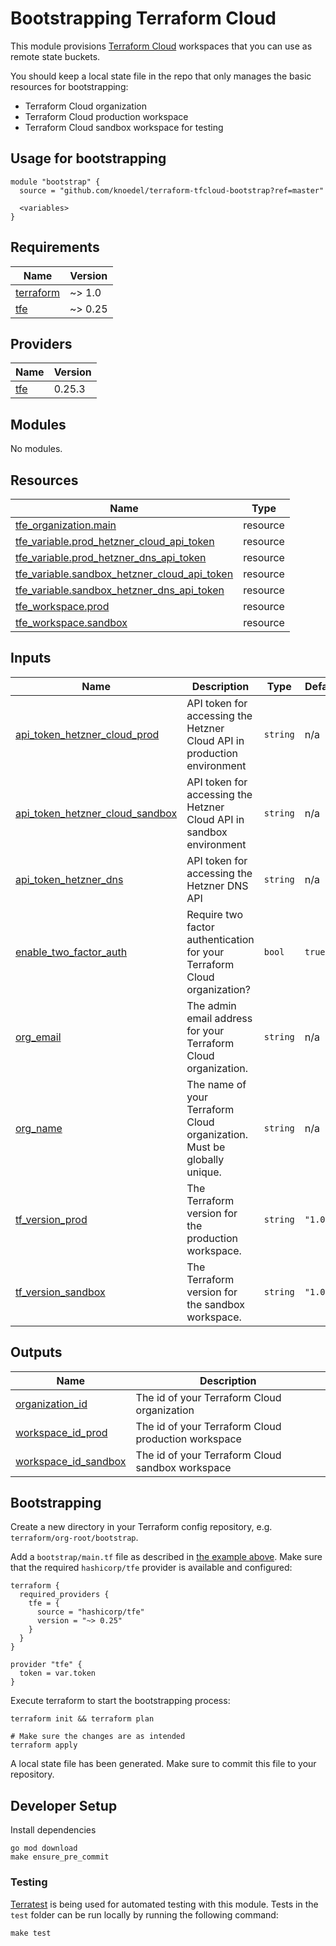 # Bootstrapping Terraform Cloud

This module provisions [Terraform Cloud](https://app.terraform.io/) workspaces that you can use as remote state buckets.

You should keep a local state file in the repo that only manages the basic resources for bootstrapping:

* Terraform Cloud organization
* Terraform Cloud production workspace
* Terraform Cloud sandbox workspace for testing

## Usage for bootstrapping

```hcl
module "bootstrap" {
  source = "github.com/knoedel/terraform-tfcloud-bootstrap?ref=master"

  <variables>
}
```

<!-- BEGINNING OF PRE-COMMIT-TERRAFORM DOCS HOOK -->
## Requirements

| Name | Version |
|------|---------|
| <a name="requirement_terraform"></a> [terraform](#requirement\_terraform) | ~> 1.0 |
| <a name="requirement_tfe"></a> [tfe](#requirement\_tfe) | ~> 0.25 |

## Providers

| Name | Version |
|------|---------|
| <a name="provider_tfe"></a> [tfe](#provider\_tfe) | 0.25.3 |

## Modules

No modules.

## Resources

| Name | Type |
|------|------|
| [tfe_organization.main](https://registry.terraform.io/providers/hashicorp/tfe/latest/docs/resources/organization) | resource |
| [tfe_variable.prod_hetzner_cloud_api_token](https://registry.terraform.io/providers/hashicorp/tfe/latest/docs/resources/variable) | resource |
| [tfe_variable.prod_hetzner_dns_api_token](https://registry.terraform.io/providers/hashicorp/tfe/latest/docs/resources/variable) | resource |
| [tfe_variable.sandbox_hetzner_cloud_api_token](https://registry.terraform.io/providers/hashicorp/tfe/latest/docs/resources/variable) | resource |
| [tfe_variable.sandbox_hetzner_dns_api_token](https://registry.terraform.io/providers/hashicorp/tfe/latest/docs/resources/variable) | resource |
| [tfe_workspace.prod](https://registry.terraform.io/providers/hashicorp/tfe/latest/docs/resources/workspace) | resource |
| [tfe_workspace.sandbox](https://registry.terraform.io/providers/hashicorp/tfe/latest/docs/resources/workspace) | resource |

## Inputs

| Name | Description | Type | Default | Required |
|------|-------------|------|---------|:--------:|
| <a name="input_api_token_hetzner_cloud_prod"></a> [api\_token\_hetzner\_cloud\_prod](#input\_api\_token\_hetzner\_cloud\_prod) | API token for accessing the Hetzner Cloud API in production environment | `string` | n/a | yes |
| <a name="input_api_token_hetzner_cloud_sandbox"></a> [api\_token\_hetzner\_cloud\_sandbox](#input\_api\_token\_hetzner\_cloud\_sandbox) | API token for accessing the Hetzner Cloud API in sandbox environment | `string` | n/a | yes |
| <a name="input_api_token_hetzner_dns"></a> [api\_token\_hetzner\_dns](#input\_api\_token\_hetzner\_dns) | API token for accessing the Hetzner DNS API | `string` | n/a | yes |
| <a name="input_enable_two_factor_auth"></a> [enable\_two\_factor\_auth](#input\_enable\_two\_factor\_auth) | Require two factor authentication for your Terraform Cloud organization? | `bool` | `true` | no |
| <a name="input_org_email"></a> [org\_email](#input\_org\_email) | The admin email address for your Terraform Cloud organization. | `string` | n/a | yes |
| <a name="input_org_name"></a> [org\_name](#input\_org\_name) | The name of your Terraform Cloud organization. Must be globally unique. | `string` | n/a | yes |
| <a name="input_tf_version_prod"></a> [tf\_version\_prod](#input\_tf\_version\_prod) | The Terraform version for the production workspace. | `string` | `"1.0.0"` | no |
| <a name="input_tf_version_sandbox"></a> [tf\_version\_sandbox](#input\_tf\_version\_sandbox) | The Terraform version for the sandbox workspace. | `string` | `"1.0.0"` | no |

## Outputs

| Name | Description |
|------|-------------|
| <a name="output_organization_id"></a> [organization\_id](#output\_organization\_id) | The id of your Terraform Cloud organization |
| <a name="output_workspace_id_prod"></a> [workspace\_id\_prod](#output\_workspace\_id\_prod) | The id of your Terraform Cloud production workspace |
| <a name="output_workspace_id_sandbox"></a> [workspace\_id\_sandbox](#output\_workspace\_id\_sandbox) | The id of your Terraform Cloud sandbox workspace |
<!-- END OF PRE-COMMIT-TERRAFORM DOCS HOOK -->

## Bootstrapping

Create a new directory in your Terraform config repository, e.g. `terraform/org-root/bootstrap`.

Add a `bootstrap/main.tf` file as described in [the example above](#usage-for-bootstrapping).
Make sure that the required `hashicorp/tfe` provider is available and configured:

```hcl
terraform {
  required_providers {
    tfe = {
      source = "hashicorp/tfe"
      version = "~> 0.25"
    }
  }
}

provider "tfe" {
  token = var.token
}
```

Execute terraform to start the bootstrapping process:

```shell
terraform init && terraform plan

# Make sure the changes are as intended
terraform apply
```

A local state file has been generated. Make sure to commit this file to your repository.

## Developer Setup

Install dependencies

```shell
go mod download
make ensure_pre_commit
```

### Testing

[Terratest](https://github.com/gruntwork-io/terratest) is being used for
automated testing with this module. Tests in the `test` folder can be run
locally by running the following command:

```text
make test
```
